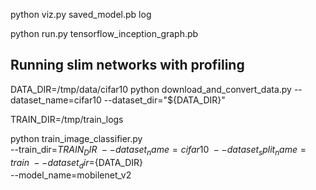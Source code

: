 python viz.py saved_model.pb log

python run.py tensorflow_inception_graph.pb

## Running slim networks with profiling

DATA_DIR=/tmp/data/cifar10
python download_and_convert_data.py --dataset_name=cifar10 --dataset_dir="${DATA_DIR}"

TRAIN_DIR=/tmp/train_logs

python train_image_classifier.py \
    --train_dir=${TRAIN_DIR} \
    --dataset_name=cifar10 \
    --dataset_split_name=train \
    --dataset_dir=${DATA_DIR} \
    --model_name=mobilenet_v2